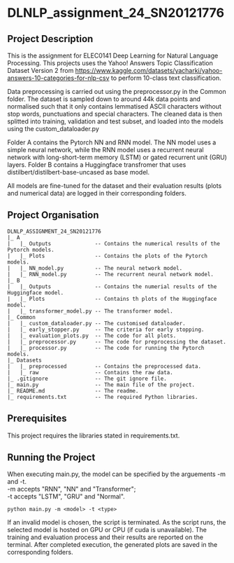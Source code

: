 # DLNLP_assignment_24_SN20121776
## Project Description
This is the assignment for ELEC0141 Deep Learning for Natural Language Processing. This projects uses the Yahoo! Answers Topic Classification Dataset Version 2 from https://www.kaggle.com/datasets/yacharki/yahoo-answers-10-categories-for-nlp-csv to perform 10-class text classification. 

Data preprocessing is carried out using the preprocessor.py in the Common folder. The dataset is sampled down to around 44k data points and normalised such that it only contains lemmatised ASCII characters without stop words, punctuations and special characters. The cleaned data is then splitted into training, validation and test subset, and loaded into the models using the custom_dataloader.py

Folder A contains the Pytorch NN and RNN model. The NN model uses a simple neural network, while the RNN model uses a recurrent neural network with long-short-term memory (LSTM) or gated recurrent unit (GRU) layers. Folder B contains a Huggingface transfromer that uses distilbert/distilbert-base-uncased as base model. 

All models are fine-tuned for the dataset and their evaluation results (plots and numerical data) are logged in their corresponding folders. 
## Project Organisation
```
DLNLP_ASSIGNMENT_24_SN20121776
|_ A
|   |_ Outputs              -- Contains the numerical results of the Pytorch models.
|   |_ Plots                -- Contains the plots of the Pytorch models.
|   |_ NN_model.py          -- The neural network model.
|   |_ RNN_model.py         -- The recurrent neural network model.
|_ B
|   |_ Outputs              -- Contains the numerial results of the Huggingface model.
|   |_ Plots                -- Contains th plots of the Huggingface model.
|   |_ transformer_model.py -- The transformer model.
|_ Common
|   |_ custom_dataloader.py -- The customised dataloader.
|   |_ early_stopper.py     -- The criteria for early stopping.
|   |_ evaluation_plots.py  -- The code for all plots.
|   |_ preprocessor.py      -- The code for preprocessing the dataset.
|   |_ processor.py         -- The code for running the Pytorch models.
|_ Datasets
|   |_ preprocessed         -- Contains the preprocessed data.
|   |_ raw                  -- Contains the raw data.
|_ .gitignore               -- The git ignore file.
|_ main.py                  -- The main file of the project.
|_ README.md                -- The readme.
|_ requirements.txt         -- The required Python libraries. 
```
## Prerequisites
This project requires the libraries stated in requirements.txt.

## Running the Project
When executing main.py, the model can be specified by the arguements -m and -t.\
-m accepts "RNN", "NN" and "Transformer";\
-t accepts "LSTM", "GRU" and "Normal".
```
python main.py -m <model> -t <type>
```
If an invalid model is chosen, the script is terminated.
As the script runs, the selected model is hosted on GPU or CPU (if cuda is unavailable). The training and evaluation process and their results are reported on the terminal.
After completed execution, the generated plots are saved in the corresponding folders. 